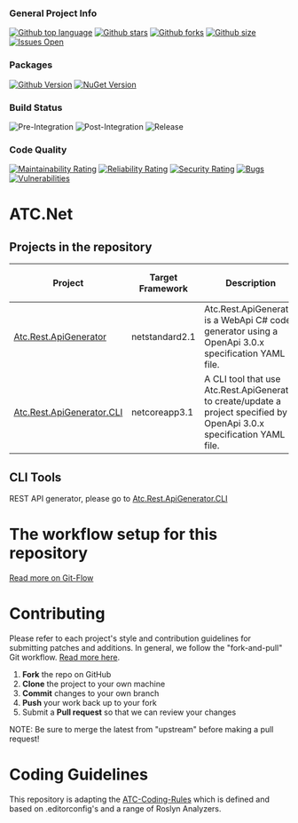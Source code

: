 ### General Project Info
[![Github top language](https://img.shields.io/github/languages/top/atc-net/atc-rest-api-generator)](https://github.com/atc-net/atc-rest-api-generator)
[![Github stars](https://img.shields.io/github/stars/atc-net/atc-rest-api-generator)](https://github.com/atc-net/atc-rest-api-generator)
[![Github forks](https://img.shields.io/github/forks/atc-net/atc-rest-api-generator)](https://github.com/atc-net/atc-rest-api-generator)
[![Github size](https://img.shields.io/github/repo-size/atc-net/atc-rest-api-generator)](https://github.com/atc-net/atc-rest-api-generator)
[![Issues Open](https://img.shields.io/github/issues/atc-net/atc-rest-api-generator.svg?logo=github)](https://github.com/atc-net/atc-rest-api-generator/issues)

### Packages
[![Github Version](https://img.shields.io/static/v1?logo=github&color=blue&label=github&message=latest)](https://github.com/orgs/atc-net/packages?repo_name=atc-rest-api-generator)
[![NuGet Version](https://img.shields.io/nuget/v/atc-rest-api-generator.svg?logo=nuget)](https://www.nuget.org/profiles/atc-net)

### Build Status
![Pre-Integration](https://github.com/atc-net/atc-rest-api-generator/workflows/Pre-Integration/badge.svg)
![Post-Integration](https://github.com/atc-net/atc-rest-api-generator/workflows/Post-Integration/badge.svg)
![Release](https://github.com/atc-net/atc-rest-api-generator/workflows/Release/badge.svg)

### Code Quality
[![Maintainability Rating](https://sonarcloud.io/api/project_badges/measure?project=atc-rest-api-generator&metric=sqale_rating)](https://sonarcloud.io/dashboard?id=atc-rest-api-generator)
[![Reliability Rating](https://sonarcloud.io/api/project_badges/measure?project=atc-rest-api-generator&metric=reliability_rating)](https://sonarcloud.io/dashboard?id=atc-rest-api-generator)
[![Security Rating](https://sonarcloud.io/api/project_badges/measure?project=atc-rest-api-generator&metric=security_rating)](https://sonarcloud.io/dashboard?id=atc-rest-api-generator)
[![Bugs](https://sonarcloud.io/api/project_badges/measure?project=atc-rest-api-generator&metric=bugs)](https://sonarcloud.io/dashboard?id=atc-rest-api-generator)
[![Vulnerabilities](https://sonarcloud.io/api/project_badges/measure?project=atc-rest-api-generator&metric=vulnerabilities)](https://sonarcloud.io/dashboard?id=atc-rest-api-generator)

# ATC.Net

## Projects in the repository

|Project|Target Framework|Description|Docs|Nuget Download Link|
|---|---|---|---|---|
|[Atc.Rest.ApiGenerator](src/Atc.Rest.ApiGenerator)|netstandard2.1|Atc.Rest.ApiGenerator is a WebApi C# code generator using a OpenApi 3.0.x specification YAML file.|[References](docs/CodeDoc/Atc.Rest.ApiGenerator/Index.md)<br/>[References extended](docs/CodeDoc/Atc.Rest.ApiGenerator/IndexExtended.md)|[![Nuget](https://img.shields.io/nuget/dt/Atc.Rest.ApiGenerator?logo=nuget&style=flat-square)](https://www.nuget.org/packages/Atc.Rest.ApiGenerator)|
|[Atc.Rest.ApiGenerator.CLI](src/Atc.Rest.ApiGenerator.CLI)|netcoreapp3.1|A CLI tool that use Atc.Rest.ApiGenerator to create/update a project specified by a OpenApi 3.0.x specification YAML file.||[![Nuget](https://img.shields.io/nuget/dt/atc-api-gen?logo=nuget&style=flat-square)](https://www.nuget.org/packages/atc-api-gen)|

## CLI Tools

REST API generator, please go to [Atc.Rest.ApiGenerator.CLI](src/Atc.Rest.ApiGenerator.CLI)

# The workflow setup for this repository
[Read more on Git-Flow](docs/GitFlow.md)

# Contributing

Please refer to each project's style and contribution guidelines for submitting patches and additions. In general, we follow the "fork-and-pull" Git workflow. [Read more here](https://gist.github.com/Chaser324/ce0505fbed06b947d962).

 1. **Fork** the repo on GitHub
 2. **Clone** the project to your own machine
 3. **Commit** changes to your own branch
 4. **Push** your work back up to your fork
 5. Submit a **Pull request** so that we can review your changes

NOTE: Be sure to merge the latest from "upstream" before making a pull request!

# Coding Guidelines

This repository is adapting the [ATC-Coding-Rules](https://github.com/atc-net/atc-coding-rules) which is defined and based on .editorconfig's and a range of Roslyn Analyzers.
